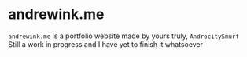 # andrewink.me
`andrewink.me` is a portfolio website made by yours truly, `AndrocitySmurf` <br>
Still a work in progress and I have yet to finish it whatsoever

